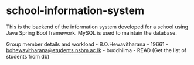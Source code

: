 # school-information-system

This is the backend of the information system developed for a school using Java Spring Boot framework.
MySQL is used to maintain the database. 

Group member details and workload -
B.O.Hewavitharana - 19661 - bohewavitharana@students.nsbm.ac.lk - buddhiima - READ (Get the list of students from db)

